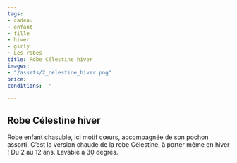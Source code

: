 ```yaml
---
tags:
- cadeau
- enfant
- fille
- hiver
- girly
- Les robes
title: Robe Célestine hiver
images:
- "/assets/2_celestine_hiver.png"
price: 
conditions: ''

---
```

## Robe Célestine hiver

Robe enfant chasuble, ici motif cœurs, accompagnée de son pochon assorti. C’est la version chaude de la robe Célestine, à porter même en hiver ! Du 2 au 12 ans. Lavable à 30 degrés.